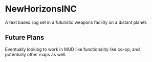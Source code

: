 # NewHorizonsINC
A text based rpg set in a futuristic weapons facility on a distant planet.
## Future Plans
Eventually looking to work in MUD like functionality like co-op, and potentially other maps as well.
